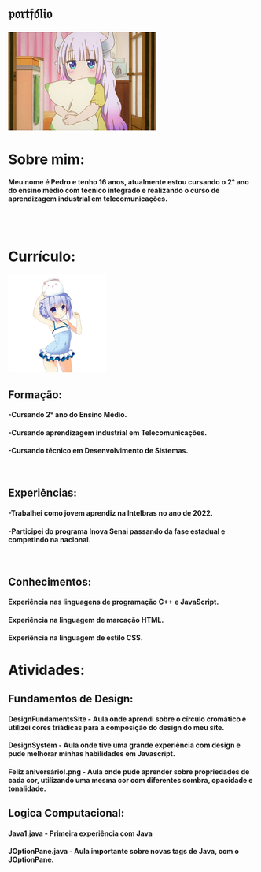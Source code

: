 #  𝔭𝔬𝔯𝔱𝔣𝔬́𝔩𝔦𝔬 

<img src="Imagens/lolizin(3).png"> 
<br>

# Sobre mim:

#### Meu nome é Pedro e tenho 16 anos, atualmente estou cursando o 2° ano do ensino médio com técnico integrado e realizando o curso de aprendizagem industrial em telecomunicações. 

<br>
<br>

# Currículo:
<img src="Imagens/lolizin_2.png"> 

## Formação:
#### -Cursando 2° ano do Ensino Médio.
#### -Cursando aprendizagem industrial em Telecomunicações.
#### -Cursando técnico em Desenvolvimento de Sistemas.
<br>

## Experiências:
#### -Trabalhei como jovem aprendiz na Intelbras no ano de 2022.
#### -Participei do programa Inova Senai passando da fase estadual e competindo na nacional.
<br>

## Conhecimentos:
#### Experiência nas linguagens de programação C++ e JavaScript.
#### Experiência na linguagem de marcação HTML.
#### Experiência na linguagem de estilo CSS.

# Atividades:
## Fundamentos de Design:
#### DesignFundamentsSite - Aula onde aprendi sobre o círculo cromático e utilizei cores triádicas para a composição do design do meu site.
#### DesignSystem - Aula onde tive uma grande experiência com design e pude melhorar minhas habilidades em Javascript.
#### Feliz aniversário!.png - Aula onde pude aprender sobre propriedades de cada cor, utilizando uma mesma cor com diferentes sombra, opacidade e tonalidade.

## Logica Computacional:
#### Java1.java - Primeira experiência com Java
#### JOptionPane.java - Aula importante sobre novas tags de Java, com o JOptionPane.
